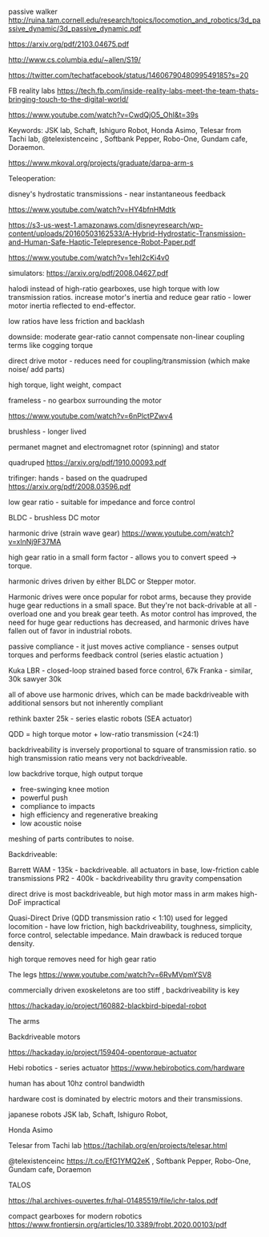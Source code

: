 
passive walker 
http://ruina.tam.cornell.edu/research/topics/locomotion_and_robotics/3d_passive_dynamic/3d_passive_dynamic.pdf


https://arxiv.org/pdf/2103.04675.pdf

http://www.cs.columbia.edu/~allen/S19/

https://twitter.com/techatfacebook/status/1460679048099549185?s=20


FB reality labs
https://tech.fb.com/inside-reality-labs-meet-the-team-thats-bringing-touch-to-the-digital-world/


https://www.youtube.com/watch?v=CwdQjO5_OhI&t=39s



Keywords: JSK lab, Schaft, Ishiguro Robot, Honda Asimo, Telesar from Tachi lab, 
@telexistenceinc
, Softbank Pepper, Robo-One, Gundam cafe, Doraemon.


https://www.mkoval.org/projects/graduate/darpa-arm-s

Teleoperation:


disney's hydrostatic transmissions - near instantaneous feedback

https://www.youtube.com/watch?v=HY4bfnHMdtk

https://s3-us-west-1.amazonaws.com/disneyresearch/wp-content/uploads/20160503162533/A-Hybrid-Hydrostatic-Transmission-and-Human-Safe-Haptic-Telepresence-Robot-Paper.pdf

https://www.youtube.com/watch?v=1ehI2cKi4v0

simulators:
https://arxiv.org/pdf/2008.04627.pdf



halodi
instead of high-ratio gearboxes, use high torque with low transmission ratios. increase motor's inertia and reduce gear ratio - lower motor inertia reflected to end-effector.

low ratios have less friction and backlash

downside: moderate gear-ratio cannot compensate non-linear coupling terms like cogging torque


direct drive motor - reduces need for coupling/transmission (which make noise/ add parts)

high torque, light weight, compact

frameless - no gearbox surrounding the motor

https://www.youtube.com/watch?v=6nPlctPZwv4



brushless - longer lived

permanet magnet and electromagnet
rotor (spinning) and stator


quadruped https://arxiv.org/pdf/1910.00093.pdf


trifinger: hands - based on the quadruped
https://arxiv.org/pdf/2008.03596.pdf


low gear ratio - suitable for impedance and force control



BLDC - brushless DC motor

harmonic drive (strain wave gear)
https://www.youtube.com/watch?v=xlnNj9F37MA

high gear ratio in a small form factor - allows you to convert speed ->  torque.

harmonic drives driven by either BLDC or Stepper motor.


Harmonic drives were once popular for robot arms, because they provide huge gear reductions in a small space. But they're not back-drivable at all - overload one and you break gear teeth. As motor control has improved, the need for huge gear reductions has decreased, and harmonic drives have fallen out of favor in industrial robots.

passive compliance - it just moves
active compliance - senses output torques and performs feedback control (series elastic actuation )

Kuka LBR - closed-loop strained based force control, 67k 
Franka - similar, 30k
sawyer 30k

all of above use harmonic drives, which can be made backdriveable with additional sensors but not inherently compliant

rethink baxter 25k - series elastic robots (SEA actuator)

QDD = high torque motor + low-ratio transmission (<24:1)

backdriveability is inversely proportional to square of transmission ratio. so high transmission ratio means very not backdriveable.

low backdrive torque, high output torque
- free-swinging knee motion
- powerful push
- compliance to impacts
- high efficiency and regenerative breaking
- low acoustic noise

meshing of parts contributes to noise.



Backdriveable:

Barrett WAM - 135k - backdriveable. all actuators in base, low-friction cable transmissions
PR2 - 400k - backdriveability thru gravity compensation


direct drive is most backdriveable, but high motor mass in arm makes high-DoF impractical

Quasi-Direct Drive (QDD transmission ratio < 1:10) used for legged locomition - have low friction, high backdriveability, toughness, simplicity, force control, selectable impedance. Main drawback is reduced torque density.

high torque removes need for high gear ratio


The legs
https://www.youtube.com/watch?v=6RvMVpmYSV8


commercially driven exoskeletons are too stiff , backdriveability is key

https://hackaday.io/project/160882-blackbird-bipedal-robot



The arms

Backdriveable motors

https://hackaday.io/project/159404-opentorque-actuator

Hebi robotics - series actuator 
https://www.hebirobotics.com/hardware

human has about 10hz control bandwidth


hardware cost is dominated by electric motors and their transmissions.


japanese robots
JSK lab, Schaft, Ishiguro Robot, 

Honda Asimo

Telesar from Tachi lab
https://tachilab.org/en/projects/telesar.html


@telexistenceinc https://t.co/EfG1YMQ2eK
, Softbank Pepper, Robo-One, Gundam cafe, Doraemon

TALOS

https://hal.archives-ouvertes.fr/hal-01485519/file/ichr-talos.pdf


compact gearboxes for modern robotics
https://www.frontiersin.org/articles/10.3389/frobt.2020.00103/pdf
